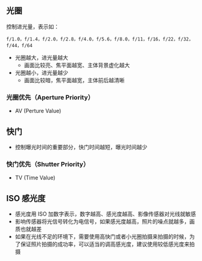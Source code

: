 
## 光圈

控制进光量，表示如：
```
f/1.0，f/1.4，f/2.0，f/2.8，f/4.0，f/5.6，f/8.0，f/11，f/16，f/22，f/32，f/44，f/64
```
- 光圈越大，进光量越大
  - 画面比较亮、焦平面越宽、主体背景虚化越大
-  光圈越小，进光量越少
   - 画面比较暗，焦平面越宽，主体前后越清晰

### 光圈优先（Aperture Priority）
- AV (Perture Value)

## 快门

- 控制曝光时间的重要部分，快门时间越短，曝光时间越少

### 快门优先（Shutter Priority）
- TV (Time Value)

## ISO 感光度
- 感光度用 ISO 加数字表示，数字越高、感光度越高、影像传感器对光线就敏感
- 影响传感器将光信号转化为电信号，如果感光度越高，照片的噪点就越多，画质也就越差
- 如果在光线不足的环境下，需要使用高快门或者小光圈拍摄来拍摄的时候，为了保证照片拍摄的成功率，可以适当的调高感光度，建议使用较低感光度来拍摄
